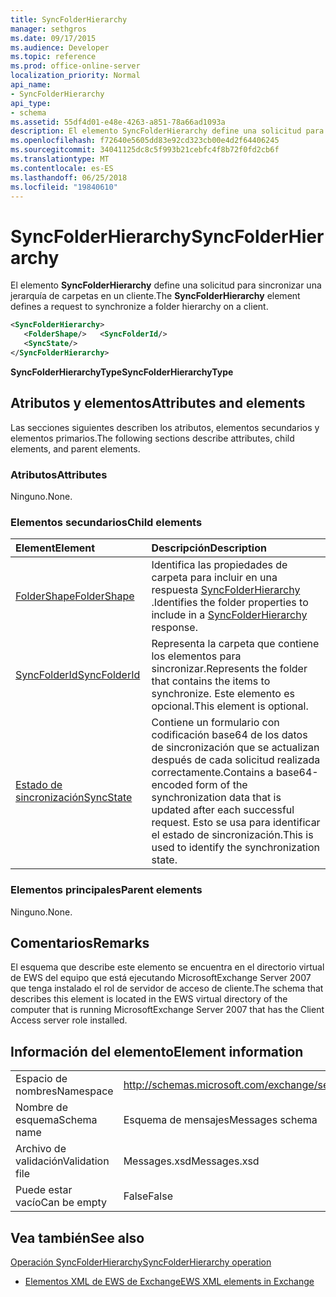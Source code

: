 ```yaml
---
title: SyncFolderHierarchy
manager: sethgros
ms.date: 09/17/2015
ms.audience: Developer
ms.topic: reference
ms.prod: office-online-server
localization_priority: Normal
api_name:
- SyncFolderHierarchy
api_type:
- schema
ms.assetid: 55df4d01-e48e-4263-a851-78a66ad1093a
description: El elemento SyncFolderHierarchy define una solicitud para sincronizar una jerarquía de carpetas en un cliente.
ms.openlocfilehash: f72640e5605dd83e92cd323cb00e4d2f64406245
ms.sourcegitcommit: 34041125dc8c5f993b21cebfc4f8b72f0fd2cb6f
ms.translationtype: MT
ms.contentlocale: es-ES
ms.lasthandoff: 06/25/2018
ms.locfileid: "19840610"
---
```

# <a name="syncfolderhierarchy"></a><span data-ttu-id="76e26-103">SyncFolderHierarchy</span><span class="sxs-lookup"><span data-stu-id="76e26-103">SyncFolderHierarchy</span></span>

<span data-ttu-id="76e26-104">El elemento **SyncFolderHierarchy** define una solicitud para sincronizar una jerarquía de carpetas en un cliente.</span><span class="sxs-lookup"><span data-stu-id="76e26-104">The **SyncFolderHierarchy** element defines a request to synchronize a folder hierarchy on a client.</span></span> 
  
```xml
<SyncFolderHierarchy>
   <FolderShape/>   <SyncFolderId/>
   <SyncState/>
</SyncFolderHierarchy>
```

 <span data-ttu-id="76e26-105">**SyncFolderHierarchyType**</span><span class="sxs-lookup"><span data-stu-id="76e26-105">**SyncFolderHierarchyType**</span></span>
## <a name="attributes-and-elements"></a><span data-ttu-id="76e26-106">Atributos y elementos</span><span class="sxs-lookup"><span data-stu-id="76e26-106">Attributes and elements</span></span>

<span data-ttu-id="76e26-107">Las secciones siguientes describen los atributos, elementos secundarios y elementos primarios.</span><span class="sxs-lookup"><span data-stu-id="76e26-107">The following sections describe attributes, child elements, and parent elements.</span></span>
  
### <a name="attributes"></a><span data-ttu-id="76e26-108">Atributos</span><span class="sxs-lookup"><span data-stu-id="76e26-108">Attributes</span></span>

<span data-ttu-id="76e26-109">Ninguno.</span><span class="sxs-lookup"><span data-stu-id="76e26-109">None.</span></span>
  
### <a name="child-elements"></a><span data-ttu-id="76e26-110">Elementos secundarios</span><span class="sxs-lookup"><span data-stu-id="76e26-110">Child elements</span></span>

|<span data-ttu-id="76e26-111">**Element**</span><span class="sxs-lookup"><span data-stu-id="76e26-111">**Element**</span></span>|<span data-ttu-id="76e26-112">**Descripción**</span><span class="sxs-lookup"><span data-stu-id="76e26-112">**Description**</span></span>|
|:-----|:-----|
|[<span data-ttu-id="76e26-113">FolderShape</span><span class="sxs-lookup"><span data-stu-id="76e26-113">FolderShape</span></span>](foldershape.md) <br/> |<span data-ttu-id="76e26-114">Identifica las propiedades de carpeta para incluir en una respuesta [SyncFolderHierarchy](syncfolderhierarchy.md) .</span><span class="sxs-lookup"><span data-stu-id="76e26-114">Identifies the folder properties to include in a [SyncFolderHierarchy](syncfolderhierarchy.md) response.</span></span>  <br/> |
|[<span data-ttu-id="76e26-115">SyncFolderId</span><span class="sxs-lookup"><span data-stu-id="76e26-115">SyncFolderId</span></span>](syncfolderid.md) <br/> |<span data-ttu-id="76e26-116">Representa la carpeta que contiene los elementos para sincronizar.</span><span class="sxs-lookup"><span data-stu-id="76e26-116">Represents the folder that contains the items to synchronize.</span></span> <span data-ttu-id="76e26-117">Este elemento es opcional.</span><span class="sxs-lookup"><span data-stu-id="76e26-117">This element is optional.</span></span>  <br/> |
|[<span data-ttu-id="76e26-118">Estado de sincronización</span><span class="sxs-lookup"><span data-stu-id="76e26-118">SyncState</span></span>](syncstate-ex15websvcsotherref.md) <br/> |<span data-ttu-id="76e26-119">Contiene un formulario con codificación base64 de los datos de sincronización que se actualizan después de cada solicitud realizada correctamente.</span><span class="sxs-lookup"><span data-stu-id="76e26-119">Contains a base64-encoded form of the synchronization data that is updated after each successful request.</span></span> <span data-ttu-id="76e26-120">Esto se usa para identificar el estado de sincronización.</span><span class="sxs-lookup"><span data-stu-id="76e26-120">This is used to identify the synchronization state.</span></span>  <br/> |
   
### <a name="parent-elements"></a><span data-ttu-id="76e26-121">Elementos principales</span><span class="sxs-lookup"><span data-stu-id="76e26-121">Parent elements</span></span>

<span data-ttu-id="76e26-122">Ninguno.</span><span class="sxs-lookup"><span data-stu-id="76e26-122">None.</span></span>
  
## <a name="remarks"></a><span data-ttu-id="76e26-123">Comentarios</span><span class="sxs-lookup"><span data-stu-id="76e26-123">Remarks</span></span>

<span data-ttu-id="76e26-124">El esquema que describe este elemento se encuentra en el directorio virtual de EWS del equipo que está ejecutando MicrosoftExchange Server 2007 que tenga instalado el rol de servidor de acceso de cliente.</span><span class="sxs-lookup"><span data-stu-id="76e26-124">The schema that describes this element is located in the EWS virtual directory of the computer that is running MicrosoftExchange Server 2007 that has the Client Access server role installed.</span></span>
  
## <a name="element-information"></a><span data-ttu-id="76e26-125">Información del elemento</span><span class="sxs-lookup"><span data-stu-id="76e26-125">Element information</span></span>

|||
|:-----|:-----|
|<span data-ttu-id="76e26-126">Espacio de nombres</span><span class="sxs-lookup"><span data-stu-id="76e26-126">Namespace</span></span>  <br/> |http://schemas.microsoft.com/exchange/services/2006/messages  <br/> |
|<span data-ttu-id="76e26-127">Nombre de esquema</span><span class="sxs-lookup"><span data-stu-id="76e26-127">Schema name</span></span>  <br/> |<span data-ttu-id="76e26-128">Esquema de mensajes</span><span class="sxs-lookup"><span data-stu-id="76e26-128">Messages schema</span></span>  <br/> |
|<span data-ttu-id="76e26-129">Archivo de validación</span><span class="sxs-lookup"><span data-stu-id="76e26-129">Validation file</span></span>  <br/> |<span data-ttu-id="76e26-130">Messages.xsd</span><span class="sxs-lookup"><span data-stu-id="76e26-130">Messages.xsd</span></span>  <br/> |
|<span data-ttu-id="76e26-131">Puede estar vacío</span><span class="sxs-lookup"><span data-stu-id="76e26-131">Can be empty</span></span>  <br/> |<span data-ttu-id="76e26-132">False</span><span class="sxs-lookup"><span data-stu-id="76e26-132">False</span></span>  <br/> |
   
## <a name="see-also"></a><span data-ttu-id="76e26-133">Vea también</span><span class="sxs-lookup"><span data-stu-id="76e26-133">See also</span></span>



[<span data-ttu-id="76e26-134">Operación SyncFolderHierarchy</span><span class="sxs-lookup"><span data-stu-id="76e26-134">SyncFolderHierarchy operation</span></span>](syncfolderhierarchy-operation.md)


- [<span data-ttu-id="76e26-135">Elementos XML de EWS de Exchange</span><span class="sxs-lookup"><span data-stu-id="76e26-135">EWS XML elements in Exchange</span></span>](ews-xml-elements-in-exchange.md)

